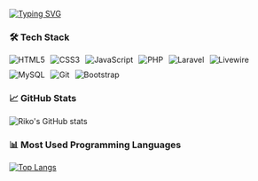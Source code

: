 [![Typing SVG](https://readme-typing-svg.demolab.com?font=Fira+Code&pause=1000&width=435&lines=Hi+there+I%2Cm+Rikos)](https://git.io/typing-svg)

### 🛠️ Tech Stack
<div style="display: flex; flex-wrap: wrap; gap: 10px; align-items: center;">
  <img src="https://img.shields.io/badge/HTML5-%23E34F26.svg?style=for-the-badge&logo=html5&logoColor=white" alt="HTML5"/>
  <img src="https://img.shields.io/badge/CSS3-%231572B6.svg?style=for-the-badge&logo=css3&logoColor=white" alt="CSS3"/>
  <img src="https://img.shields.io/badge/JavaScript-%23F7DF1E.svg?style=for-the-badge&logo=javascript&logoColor=black" alt="JavaScript"/>
  <img src="https://img.shields.io/badge/PHP-%23777BB4.svg?style=for-the-badge&logo=php&logoColor=white" alt="PHP"/>
  <img src="https://img.shields.io/badge/Laravel-%23FF2D20.svg?style=for-the-badge&logo=laravel&logoColor=white" alt="Laravel"/>
  <img src="https://img.shields.io/badge/Livewire-%234E56A6.svg?style=for-the-badge&logo=livewire&logoColor=white" alt="Livewire"/>
  <img src="https://img.shields.io/badge/MySQL-%234479A1.svg?style=for-the-badge&logo=mysql&logoColor=white" alt="MySQL"/>
  <img src="https://img.shields.io/badge/Git-%23F05032.svg?style=for-the-badge&logo=git&logoColor=white" alt="Git"/>
  <img src="https://img.shields.io/badge/Bootstrap-%23563D7C.svg?style=for-the-badge&logo=bootstrap&logoColor=white" alt="Bootstrap"/>
</div>

### 📈 GitHub Stats
![Riko's GitHub stats](https://github-readme-stats.vercel.app/api?username=27rikos&show_icons=true&theme=tokyonight)

### 📊 Most Used Programming Languages
[![Top Langs](https://github-readme-stats.vercel.app/api/top-langs/?username=27rikos&layout=compact&theme=tokyonight)](https://github.com/anuraghazra/github-readme-stats)
